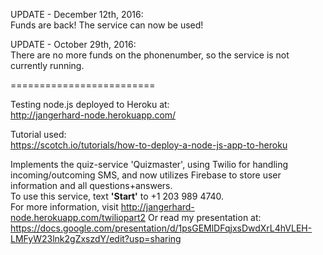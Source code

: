 UPDATE - December 12th, 2016:   
Funds are back! The service can now be used! 

UPDATE - October 29th, 2016:   
There are no more funds on the phonenumber, so the service is not currently running.

=========================

Testing node.js deployed to Heroku at:  
http://jangerhard-node.herokuapp.com/

Tutorial used:  
https://scotch.io/tutorials/how-to-deploy-a-node-js-app-to-heroku

Implements the quiz-service 'Quizmaster', using Twilio for handling incoming/outcoming SMS, and now utilizes Firebase to store user information and all questions+answers.   
To use this service, text **'Start'** to +1 203 989 4740.   
For more information, visit
http://jangerhard-node.herokuapp.com/twiliopart2
Or read my presentation at: 
https://docs.google.com/presentation/d/1psGEMlDFqjxsDwdXrL4hVLEH-LMFyW23lnk2gZxszdY/edit?usp=sharing
